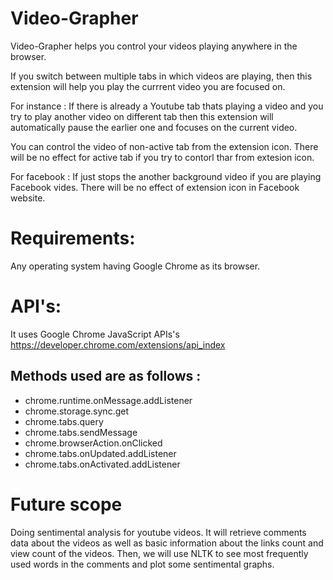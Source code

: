 # Video-Grapher
Video-Grapher helps you control your videos playing anywhere in the browser.

If you switch between multiple tabs in which videos are playing, then this extension will help you play the currrent video you are focused on.

For instance : If there is already a Youtube tab thats playing a video and you try to play another video on different tab then this extension will automatically pause the earlier one and focuses on the current video.

You can control the video of non-active tab from the extension icon. There will be no effect for active tab if you try to contorl thar from extesion icon.

For facebook : If just stops the another background video if you are playing Facebook vides. There will be no effect of extension icon in Facebook website.

# Requirements:
Any operating system having Google Chrome as its browser.

# API's:
It uses Google Chrome JavaScript APIs's
https://developer.chrome.com/extensions/api_index

## Methods used are as follows : 
* chrome.runtime.onMessage.addListener
* chrome.storage.sync.get
* chrome.tabs.query
* chrome.tabs.sendMessage
* chrome.browserAction.onClicked
* chrome.tabs.onUpdated.addListener
* chrome.tabs.onActivated.addListener




# Future scope 
Doing sentimental analysis for youtube videos. It will retrieve comments data about the videos as well as basic information about the links count and view count of the videos. Then, we will use NLTK to see most frequently used words in the comments and plot some sentimental graphs.


